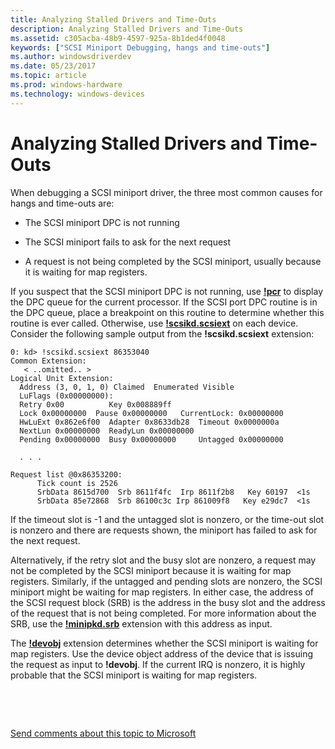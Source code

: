 ```yaml
---
title: Analyzing Stalled Drivers and Time-Outs
description: Analyzing Stalled Drivers and Time-Outs
ms.assetid: c305acba-48b9-4597-925a-8b1ded4f0048
keywords: ["SCSI Miniport Debugging, hangs and time-outs"]
ms.author: windowsdriverdev
ms.date: 05/23/2017
ms.topic: article
ms.prod: windows-hardware
ms.technology: windows-devices
---
```


# Analyzing Stalled Drivers and Time-Outs


When debugging a SCSI miniport driver, the three most common causes for hangs and time-outs are:

-   The SCSI miniport DPC is not running

-   The SCSI miniport fails to ask for the next request

-   A request is not being completed by the SCSI miniport, usually because it is waiting for map registers.

If you suspect that the SCSI miniport DPC is not running, use [**!pcr**](-pcr.md) to display the DPC queue for the current processor. If the SCSI port DPC routine is in the DPC queue, place a breakpoint on this routine to determine whether this routine is ever called. Otherwise, use [**!scsikd.scsiext**](-scsikd-scsiext.md) on each device. Consider the following sample output from the **!scsikd.scsiext** extension:

```
0: kd> !scsikd.scsiext 86353040 
Common Extension:
   < ..omitted.. >
Logical Unit Extension:
  Address (3, 0, 1, 0) Claimed  Enumerated Visible
  LuFlags (0x00000000):
  Retry 0x00          Key 0x008889ff
  Lock 0x00000000  Pause 0x00000000   CurrentLock: 0x00000000
  HwLuExt 0x862e6f00  Adapter 0x8633db28  Timeout 0x0000000a
  NextLun 0x00000000  ReadyLun 0x00000000
  Pending 0x00000000  Busy 0x00000000     Untagged 0x00000000
 
  . . .  
 
Request list @0x86353200:
      Tick count is 2526
      SrbData 8615d700  Srb 8611f4fc  Irp 8611f2b8   Key 60197  <1s
      SrbData 85e72868  Srb 86100c3c Irp 861009f8   Key e29dc7  <1s 
```

If the timeout slot is -1 and the untagged slot is nonzero, or the time-out slot is nonzero and there are requests shown, the miniport has failed to ask for the next request.

Alternatively, if the retry slot and the busy slot are nonzero, a request may not be completed by the SCSI miniport because it is waiting for map registers. Similarly, if the untagged and pending slots are nonzero, the SCSI miniport might be waiting for map registers. In either case, the address of the SCSI request block (SRB) is the address in the busy slot and the address of the request that is not being completed. For more information about the SRB, use the [**!minipkd.srb**](-minipkd-srb.md) extension with this address as input.

The [**!devobj**](-devobj.md) extension determines whether the SCSI miniport is waiting for map registers. Use the device object address of the device that is issuing the request as input to **!devobj**. If the current IRQ is nonzero, it is highly probable that the SCSI miniport is waiting for map registers.

 

 

[Send comments about this topic to Microsoft](mailto:wsddocfb@microsoft.com?subject=Documentation%20feedback%20[debugger\debugger]:%20Analyzing%20Stalled%20Drivers%20and%20Time-Outs%20%20RELEASE:%20%285/15/2017%29&body=%0A%0APRIVACY%20STATEMENT%0A%0AWe%20use%20your%20feedback%20to%20improve%20the%20documentation.%20We%20don't%20use%20your%20email%20address%20for%20any%20other%20purpose,%20and%20we'll%20remove%20your%20email%20address%20from%20our%20system%20after%20the%20issue%20that%20you're%20reporting%20is%20fixed.%20While%20we're%20working%20to%20fix%20this%20issue,%20we%20might%20send%20you%20an%20email%20message%20to%20ask%20for%20more%20info.%20Later,%20we%20might%20also%20send%20you%20an%20email%20message%20to%20let%20you%20know%20that%20we've%20addressed%20your%20feedback.%0A%0AFor%20more%20info%20about%20Microsoft's%20privacy%20policy,%20see%20http://privacy.microsoft.com/default.aspx. "Send comments about this topic to Microsoft")




